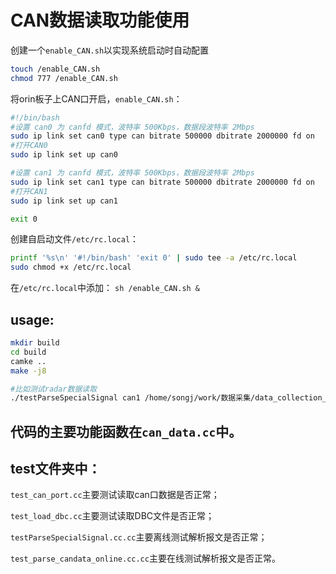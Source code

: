 # CAN数据读取功能使用
创建一个`enable_CAN.sh`以实现系统启动时自动配置
```bash
touch /enable_CAN.sh
chmod 777 /enable_CAN.sh
```
将orin板子上CAN口开启，`enable_CAN.sh`：
```bash
#!/bin/bash
#设置 can0 为 canfd 模式，波特率 500Kbps，数据段波特率 2Mbps
sudo ip link set can0 type can bitrate 500000 dbitrate 2000000 fd on
#打开CAN0
sudo ip link set up can0

#设置 can1 为 canfd 模式，波特率 500Kbps，数据段波特率 2Mbps
sudo ip link set can1 type can bitrate 500000 dbitrate 2000000 fd on
#打开CAN1
sudo ip link set up can1

exit 0
```
创建自启动文件`/etc/rc.local`：
```bash
printf '%s\n' '#!/bin/bash' 'exit 0' | sudo tee -a /etc/rc.local
sudo chmod +x /etc/rc.local
```
在`/etc/rc.local`中添加：
`sh /enable_CAN.sh &`

## usage:
``` bash
mkdir build
cd build
camke ..
make -j8

#比如测试radar数据读取
./testParseSpecialSignal can1 /home/songj/work/数据采集/data_collection_v2/CanDataCollection/dbc/06.3_ARS410OD_ObjectCAN_v191016_CANFD版_私can.dbc

```

## 代码的主要功能函数在`can_data.cc`中。


## test文件夹中：
`test_can_port.cc`主要测试读取can口数据是否正常；

`test_load_dbc.cc`主要测试读取DBC文件是否正常；

`testParseSpecialSignal.cc.cc`主要离线测试解析报文是否正常；

`test_parse_candata_online.cc.cc`主要在线测试解析报文是否正常。
